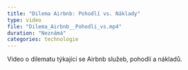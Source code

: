 ```yaml
---
title: "Dilema Airbnb: Pohodlí vs. Náklady"
type: video
file: "Dilema_Airbnb__Pohodli_vs.mp4"
duration: "Neznámá"
categories: technologie
---
```


Video o dilematu týkající se Airbnb služeb, pohodlí a nákladů.